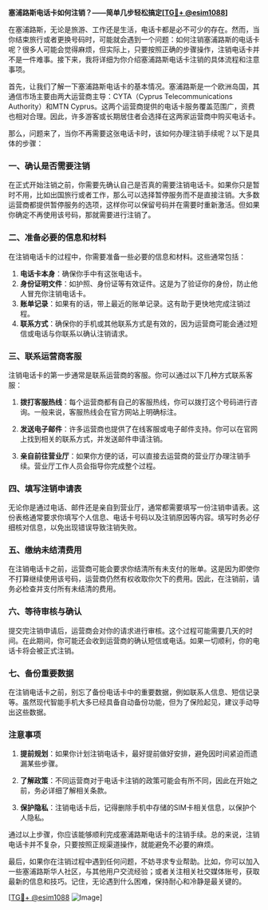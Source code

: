 **塞浦路斯电话卡如何注销？——简单几步轻松搞定[[TG💪+ @esim1088](https://t.me/s/esim1088)]**

在塞浦路斯，无论是旅游、工作还是生活，电话卡都是必不可少的存在。然而，当你结束旅行或者更换号码时，可能就会遇到一个问题：如何注销塞浦路斯的电话卡呢？很多人可能会觉得麻烦，但实际上，只要按照正确的步骤操作，注销电话卡并不是一件难事。接下来，我将详细为你介绍塞浦路斯电话卡注销的具体流程和注意事项。

首先，让我们了解一下塞浦路斯电话卡的基本情况。塞浦路斯是一个欧洲岛国，其通信市场主要由两大运营商主导：CYTA（Cyprus Telecommunications Authority）和MTN Cyprus。这两个运营商提供的电话卡服务覆盖范围广，资费也相对合理。因此，许多游客或长期居住者会选择在这两家运营商中购买电话卡。

那么，问题来了，当你不再需要这张电话卡时，该如何办理注销手续呢？以下是具体的步骤：

### 一、确认是否需要注销

在正式开始注销之前，你需要先确认自己是否真的需要注销电话卡。如果你只是暂时不用，比如出国旅行或者工作，那么可以选择暂停服务而不是直接注销。大多数运营商都提供暂停服务的选项，这样你可以保留号码并在需要时重新激活。但如果你确定不再使用该号码，那就需要进行注销了。

### 二、准备必要的信息和材料

在注销电话卡的过程中，你需要准备一些必要的信息和材料。这些通常包括：

1. **电话卡本身**：确保你手中有这张电话卡。
2. **身份证明文件**：如护照、身份证等有效证件。这是为了验证你的身份，防止他人冒充你注销电话卡。
3. **账单记录**：如果有的话，带上最近的账单记录。这有助于更快地完成注销过程。
4. **联系方式**：确保你的手机或其他联系方式是有效的，因为运营商可能会通过短信或电话与你联系以确认注销请求。

### 三、联系运营商客服

注销电话卡的第一步通常是联系运营商的客服。你可以通过以下几种方式联系客服：

1. **拨打客服热线**：每个运营商都有自己的客服热线，你可以拨打这个号码进行咨询。一般来说，客服热线会在官方网站上明确标注。
   
2. **发送电子邮件**：许多运营商也提供了在线客服或电子邮件支持。你可以在官网上找到相关的联系方式，并发送邮件申请注销。

3. **亲自前往营业厅**：如果你方便的话，可以直接去运营商的营业厅办理注销手续。营业厅工作人员会指导你完成整个过程。

### 四、填写注销申请表

无论你是通过电话、邮件还是亲自到营业厅，通常都需要填写一份注销申请表。这份表格通常要求你填写个人信息、电话卡号码以及注销原因等内容。填写时务必仔细核对信息，以免出现错误导致注销失败。

### 五、缴纳未结清费用

在注销电话卡之前，运营商可能会要求你结清所有未支付的账单。这是因为即使你不打算继续使用该号码，运营商仍然有权收取你欠下的费用。因此，在注销前，请务必检查并支付所有未结清的费用。

### 六、等待审核与确认

提交完注销申请后，运营商会对你的请求进行审核。这个过程可能需要几天的时间。在此期间，你可能还会收到运营商的确认短信或电话。如果一切顺利，你的电话卡将会被正式注销。

### 七、备份重要数据

在注销电话卡之前，别忘了备份电话卡中的重要数据，例如联系人信息、短信记录等。虽然现代智能手机大多已经具备自动备份功能，但为了保险起见，建议手动导出这些数据。

### 注意事项

1. **提前规划**：如果你计划注销电话卡，最好提前做好安排，避免因时间紧迫而遗漏某些步骤。
   
2. **了解政策**：不同运营商对于电话卡注销的政策可能会有所不同，因此在开始之前，务必详细了解相关条款。

3. **保护隐私**：注销电话卡后，记得删除手机中存储的SIM卡相关信息，以保护个人隐私。

通过以上步骤，你应该能够顺利完成塞浦路斯电话卡的注销手续。总的来说，注销电话卡并不复杂，只要按照正规渠道操作，就能避免不必要的麻烦。

最后，如果你在注销过程中遇到任何问题，不妨寻求专业帮助。比如，你可以加入一些塞浦路斯华人社区，与其他用户交流经验；或者关注相关社交媒体账号，获取最新的信息和技巧。记住，无论遇到什么困难，保持耐心和冷静是最关键的。

[[TG💪+ @esim1088](https://t.me/s/esim1088) ![Image](https://i.postimg.cc/4NQfJmqS/Snipaste-2025-05-13-00-14-12.png)]